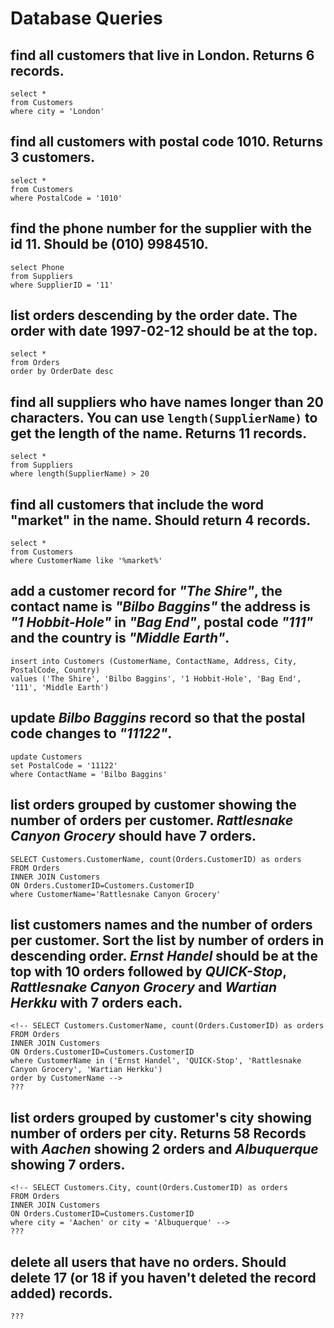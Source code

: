 # Database Queries

## find all customers that live in London. Returns 6 records.
```
select *
from Customers
where city = 'London'
```

## find all customers with postal code 1010. Returns 3 customers.
```
select *
from Customers
where PostalCode = '1010'
```

## find the phone number for the supplier with the id 11. Should be (010) 9984510.
```
select Phone
from Suppliers
where SupplierID = '11'
```

## list orders descending by the order date. The order with date 1997-02-12 should be at the top.
```
select *
from Orders
order by OrderDate desc
```

## find all suppliers who have names longer than 20 characters. You can use `length(SupplierName)` to get the length of the name. Returns 11 records.
```
select *
from Suppliers
where length(SupplierName) > 20
```

## find all customers that include the word "market" in the name. Should return 4 records.
```
select *
from Customers
where CustomerName like '%market%'
```

## add a customer record for _"The Shire"_, the contact name is _"Bilbo Baggins"_ the address is _"1 Hobbit-Hole"_ in _"Bag End"_, postal code _"111"_ and the country is _"Middle Earth"_.
```
insert into Customers (CustomerName, ContactName, Address, City, PostalCode, Country)
values ('The Shire', 'Bilbo Baggins', '1 Hobbit-Hole', 'Bag End', '111', 'Middle Earth')
```

## update _Bilbo Baggins_ record so that the postal code changes to _"11122"_.
```
update Customers
set PostalCode = '11122'
where ContactName = 'Bilbo Baggins'
```

## list orders grouped by customer showing the number of orders per customer. _Rattlesnake Canyon Grocery_ should have 7 orders.
```
SELECT Customers.CustomerName, count(Orders.CustomerID) as orders
FROM Orders
INNER JOIN Customers
ON Orders.CustomerID=Customers.CustomerID
where CustomerName='Rattlesnake Canyon Grocery'
```

## list customers names and the number of orders per customer. Sort the list by number of orders in descending order. _Ernst Handel_ should be at the top with 10 orders followed by _QUICK-Stop_, _Rattlesnake Canyon Grocery_ and _Wartian Herkku_ with 7 orders each.
```
<!-- SELECT Customers.CustomerName, count(Orders.CustomerID) as orders
FROM Orders
INNER JOIN Customers
ON Orders.CustomerID=Customers.CustomerID
where CustomerName in ('Ernst Handel', 'QUICK-Stop', 'Rattlesnake Canyon Grocery', 'Wartian Herkku')
order by CustomerName -->
???
```

## list orders grouped by customer's city showing number of orders per city. Returns 58 Records with _Aachen_ showing 2 orders and _Albuquerque_ showing 7 orders.
```
<!-- SELECT Customers.City, count(Orders.CustomerID) as orders
FROM Orders
INNER JOIN Customers
ON Orders.CustomerID=Customers.CustomerID
where city = 'Aachen' or city = 'Albuquerque' -->
???
```

## delete all users that have no orders. Should delete 17 (or 18 if you haven't deleted the record added) records.
```
???
```